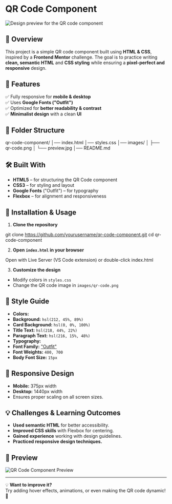 # QR Code Component

![Design preview for the QR code component](./images/preview.jpg)

## 🚀 Overview

This project is a simple QR code component built using **HTML & CSS**, inspired by a **Frontend Mentor** challenge. The goal is to practice writing **clean, semantic HTML** and **CSS styling** while ensuring a **pixel-perfect and responsive** design.

## 🎯 Features

✅ Fully responsive for **mobile & desktop**  
✅ Uses **Google Fonts ("Outfit")**  
✅ Optimized for **better readability & contrast**  
✅ **Minimalist design** with a clean **UI**  

## 📁 Folder Structure

qr-code-component/ │── index.html │── styles.css │── images/ │ ├── qr-code.png │ └── preview.jpg │── README.md


## 🛠️ Built With

- **HTML5** – for structuring the QR Code component  
- **CSS3** – for styling and layout  
- **Google Fonts** ("Outfit") – for typography  
- **Flexbox** – for alignment and responsiveness  

## 📜 Installation & Usage

1. **Clone the repository**  

git clone https://github.com/yourusername/qr-code-component.git cd qr-code-component


2. **Open `index.html` in your browser**  

Open with Live Server (VS Code extension) or double-click index.html


3. **Customize the design**  
- Modify colors in `styles.css`
- Change the QR code image in `images/qr-code.png`

## 🎨 Style Guide

- **Colors:**
- **Background:** `hsl(212, 45%, 89%)`
- **Card Background:** `hsl(0, 0%, 100%)`
- **Title Text:** `hsl(218, 44%, 22%)`
- **Paragraph Text:** `hsl(216, 15%, 48%)`
- **Typography:**
- **Font Family:** ["Outfit"](https://fonts.google.com/specimen/Outfit)
- **Font Weights:** `400, 700`
- **Body Font Size:** `15px`

## 📱 Responsive Design

- **Mobile:** 375px width  
- **Desktop:** 1440px width  
- Ensures proper scaling on all screen sizes.

## 💡 Challenges & Learning Outcomes

- **Used semantic HTML** for better accessibility.
- **Improved CSS skills** with Flexbox for centering.
- **Gained experience** working with design guidelines.
- **Practiced responsive design techniques.**

## 📌 Preview

![QR Code Component Preview](./images/preview.jpg)

---

💡 **Want to improve it?**  
Try adding hover effects, animations, or even making the QR code dynamic! 🚀  
